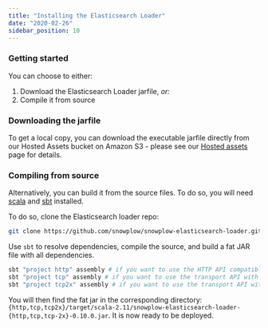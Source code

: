 ```yaml
---
title: "Installing the Elasticsearch Loader"
date: "2020-02-26"
sidebar_position: 10
---
```


### Getting started

You can choose to either:

1. Download the Elasticsearch Loader jarfile, _or:_
2. Compile it from source

### Downloading the jarfile

To get a local copy, you can download the executable jarfile directly from our Hosted Assets bucket on Amazon S3 - please see our [Hosted assets](https://github.com/snowplow/snowplow/wiki/Hosted-assets) page for details.

### Compiling from source

Alternatively, you can build it from the source files. To do so, you will need [scala](https://www.scala-lang.org) and [sbt](http://www.scala-sbt.org) installed.

To do so, clone the Elasticsearch loader repo:

```bash
git clone https://github.com/snowplow/snowplow-elasticsearch-loader.git
```

Use `sbt` to resolve dependencies, compile the source, and build a fat JAR file with all dependencies.

```bash
sbt "project http" assembly # if you want to use the HTTP API compatible with every ES versions.
sbt "project tcp" assembly # if you want to use the transport API with a 5.x cluster
sbt "project tcp2x" assembly # if you want to use the transport API with a 2.x cluster
```

You will then find the fat jar in the corresponding directory: `{http,tcp,tcp2x}/target/scala-2.11/snowplow-elasticsearch-loader-{http,tcp,tcp-2x}-0.10.0.jar`. It is now ready to be deployed.

